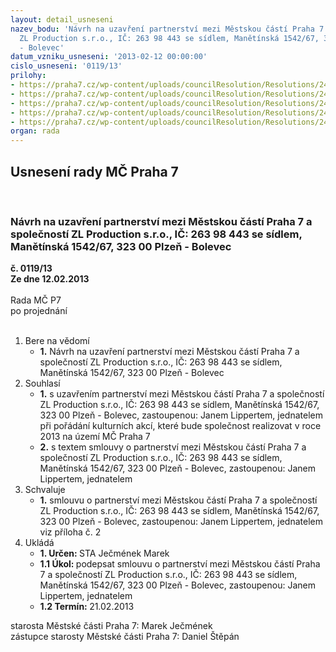 ```yaml
---
layout: detail_usneseni
nazev_bodu: 'Návrh na uzavření partnerství mezi Městskou částí Praha 7 a společností
  ZL Production s.r.o., IČ: 263 98 443 se sídlem, Manětínská 1542/67, 323 00 Plzeň
  - Bolevec'
datum_vzniku_usneseni: '2013-02-12 00:00:00'
cislo_usneseni: '0119/13'
prilohy:
- https://praha7.cz/wp-content/uploads/councilResolution/Resolutions/24262/10-13-zlproduction.pdf
- https://praha7.cz/wp-content/uploads/councilResolution/Resolutions/24262/10-13-s6_zl_production_sro_partnerstvi_2013.doc
- https://praha7.cz/wp-content/uploads/councilResolution/Resolutions/24262/10-13-usnesen%c3%ad_zm%c4%8d_-_vzorov%c3%a1_smlouva.doc
- https://praha7.cz/wp-content/uploads/councilResolution/Resolutions/24262/10-13-zl_production_or_vypis.pdf
- https://praha7.cz/wp-content/uploads/councilResolution/Resolutions/24262/10-13-zlproduction_dph_registr.pdf
organ: rada
---
```

<div id="ucUsn_pList" class="usn">
	<span><h2>Usnesení rady MČ Praha 7 </h2>
<br></span><div class="standBody">
<span><h3>Návrh na uzavření partnerství mezi Městskou částí Praha 7 a společností ZL Production s.r.o., IČ: 263 98 443 se sídlem, Manětínská 1542/67, 323 00 Plzeň - Bolevec</h3></span><div class="center">
		<strong>č. 0119/13</strong><br>
	</div>
<div class="center">
		<strong>Ze dne 12.02.2013</strong><br><br>
	</div>Rada MČ P7<br> po projednání<br><br><ol>
<li>Bere na vědomí<ul><li>
<strong>1.</strong> Návrh na uzavření partnerství mezi Městskou částí Praha 7 a společností ZL Production s.r.o., IČ: 263 98 443 se sídlem, Manětínská 1542/67, 323 00 Plzeň - Bolevec</li></ul>
</li>
<li>Souhlasí<ul>
<li>
<strong>1.</strong> s uzavřením partnerství mezi Městskou částí Praha 7 a společností ZL Production s.r.o., IČ: 263 98 443 se sídlem, Manětínská 1542/67, 323 00 Plzeň - Bolevec, zastoupenou: Janem Lippertem, jednatelem při pořádání kulturních akcí, které bude společnost realizovat v roce 2013 na území MČ Praha 7</li>
<li>
<strong>2.</strong> s textem smlouvy o partnerství mezi Městskou částí Praha 7 a společností ZL Production s.r.o., IČ: 263 98 443 se sídlem, Manětínská 1542/67, 323 00 Plzeň - Bolevec, zastoupenou: Janem Lippertem, jednatelem</li>
</ul>
</li>
<li>Schvaluje<ul><li>
<strong>1.</strong> smlouvu o partnerství mezi Městskou částí Praha 7 a společností ZL Production s.r.o., IČ: 263 98 443 se sídlem, Manětínská 1542/67, 323 00 Plzeň - Bolevec, zastoupenou: Janem Lippertem, jednatelem viz příloha č. 2        </li></ul>
</li>
<li>Ukládá<ul>
<li>
<strong>1. Určen: </strong>STA Ječmének Marek</li>
<li>
<strong>1.1 Úkol: </strong>podepsat smlouvu o partnerství mezi Městskou částí Praha 7 a společností ZL Production s.r.o., IČ: 263 98 443 se sídlem, Manětínská 1542/67, 323 00 Plzeň - Bolevec, zastoupenou: Janem Lippertem, jednatelem</li>
<li>
<strong>1.2 Termín: </strong>21.02.2013</li>
</ul>
</li>
</ol>starosta Městské části Praha 7: Marek Ječmének<br>zástupce starosty Městské části Praha 7: Daniel Štěpán 
</div>
</div>